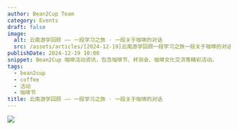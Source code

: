 ```yaml
---
author: Bean2Cup Team
category: Events
draft: false
image:
  alt: 云南游学回顾 —— 一段学习之旅 · 一段关于咖啡的对话
  src: /assets/articles/[2024-12-19]云南游学回顾一段学习之旅一段关于咖啡的对话_02.jpg
publishDate: 2024-12-19 10:00
snippet: Bean2Cup 咖啡活动资讯，包含咖啡节、杯测会、咖啡文化交流等精彩活动。
tags:
  - bean2cup
  - coffee
  - 活动
  - 咖啡节
title: 云南游学回顾 —— 一段学习之旅 · 一段关于咖啡的对话
---
```


![](/assets/articles/[2024-12-19]云南游学回顾一段学习之旅一段关于咖啡的对话_02.jpg)
